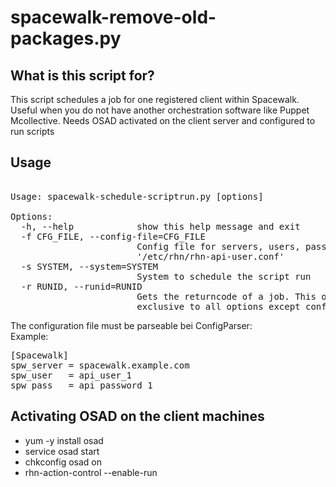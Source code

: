 spacewalk-remove-old-packages.py
===============================

What is this script for? 
------------------------

 This script schedules a job for one registered client within Spacewalk. Useful
 when you do not have another orchestration software like Puppet Mcollective. 
 Needs OSAD activated on the client server and configured to run scripts


Usage
-----

<pre>

Usage: spacewalk-schedule-scriptrun.py [options]

Options:
  -h, --help            show this help message and exit
  -f CFG_FILE, --config-file=CFG_FILE
                        Config file for servers, users, passwords. Defaults to
                        '/etc/rhn/rhn-api-user.conf'
  -s SYSTEM, --system=SYSTEM
                        System to schedule the script run
  -r RUNID, --runid=RUNID
                        Gets the returncode of a job. This option is mutually
                        exclusive to all options except configfile and help
</pre>

The configuration file must be parseable bei ConfigParser:<br>
Example: 

<pre>
[Spacewalk]
spw_server = spacewalk.example.com
spw_user   = api_user_1
spw_pass   = api_password_1
</pre>


Activating OSAD on the client machines
--------------------------------------

* yum -y install osad
* service osad start
* chkconfig osad on
* rhn-action-control --enable-run

